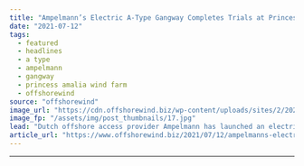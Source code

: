 ```yaml
---
title: "Ampelmann’s Electric A-Type Gangway Completes Trials at Princess Amalia OWF"
date: "2021-07-12"
tags: 
  - featured
  - headlines
  - a type
  - ampelmann
  - gangway
  - princess amalia wind farm
  - offshorewind
source: "offshorewind"
image_url: "https://cdn.offshorewind.biz/wp-content/uploads/sites/2/2021/07/12162502/Ampelmann-electtic-A-type-gangway.jpg"
image_fp: "/assets/img/post_thumbnails/17.jpg"
lead: "Dutch offshore access provider Ampelmann has launched an electric version of its A-type gangway"
article_url: "https://www.offshorewind.biz/2021/07/12/ampelmanns-electric-a-type-gangway-completes-trials-at-princess-amalia-owf/"
---
```


---
